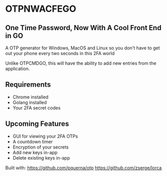 # OTPNWACFEGO
## One Time Password, Now With A Cool Front End in GO
A OTP generator for Windows, MacOS and Linux so you don't have to get out your phone every two seconds in this 2FA world

Unlike OTPCMDGO, this will have the ability to add new entries from the application.

## Requirements
- Chrome installed
- Golang installed
- Your 2FA secret codes

## Upcoming Features
- GUI for viewing your 2FA OTPs
- A countdown timer
- Encryption of your secrets
- Add new keys in-app
- Delete existing keys in-app

Built with:
https://github.com/pquerna/otp
https://github.com/zserge/lorca
